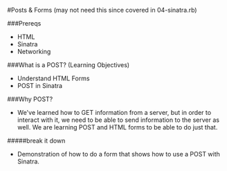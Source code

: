 #Posts & Forms
(may not need this since covered in 04-sinatra.rb)

###Prereqs
- HTML
- Sinatra
- Networking

###What is a POST? (Learning Objectives)
- Understand HTML Forms
- POST in Sinatra

###Why POST?

- We've learned how to GET information from a server, but in order to interact with it, we need to be able to send information to the server as well. We are learning POST and HTML forms to be able to do just that.

#####break it down
- Demonstration of how to do a form that shows how to use a POST with Sinatra.





